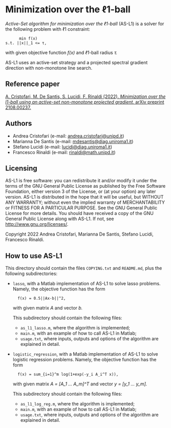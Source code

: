 # Minimization over the ℓ1-ball

_Active-Set algorithm for minimization over the ℓ1-ball_ (AS-L1) is a solver for the following problem with ℓ1 constraint:

          min f(x)
    s.t. ||x||_1 <= τ,

with given objective function _f(x)_ and _ℓ1_-ball radius _τ._

AS-L1 uses an active-set strategy and a projected spectral gradient direction with non-monotone line search.

## Reference paper

[A. Cristofari, M. De Santis, S. Lucidi, F. Rinaldi (2022). _Minimization over the l1-ball using an active-set non-monotone projected gradient._
arXiv preprint 2108.00237.](https://arxiv.org/abs/2108.00237)

## Authors

* Andrea Cristofari (e-mail: [andrea.cristofari@unipd.it](mailto:andrea.cristofari@unipd.it))
* Marianna De Santis (e-mail: [mdesantis@diag.uniroma1.it](mailto:mdesantis@diag.uniroma1.it))
* Stefano Lucidi (e-mail: [lucidi@diag.uniroma1.it](mailto:lucidi@diag.uniroma1.it))
* Francesco Rinaldi (e-mail: [rinaldi@math.unipd.it](mailto:rinaldi@math.unipd.it))

## Licensing

AS-L1 is free software: you can redistribute it and/or modify
it under the terms of the GNU General Public License as published by
the Free Software Foundation, either version 3 of the License, or
(at your option) any later version.
AS-L1 is distributed in the hope that it will be useful,
but WITHOUT ANY WARRANTY; without even the implied warranty of
MERCHANTABILITY or FITNESS FOR A PARTICULAR PURPOSE. See the
GNU General Public License for more details.
You should have received a copy of the GNU General Public License
along with AS-L1. If not, see <http://www.gnu.org/licenses/>.

Copyright 2022 Andrea Cristofari, Marianna De Santis, Stefano Lucidi, Francesco Rinaldi.

## How to use AS-L1

This directory should contain the files `COPYING.txt` and `README.md`,
plus the following subdirectories:

* `lasso`, with a Matlab implementation of AS-L1 to solve lasso problems. Namely, the objective function has the form

        f(x) = 0.5||Ax-b||^2,

   with given matrix _A_ and vector _b._

   This subdirectory should contain the following files:

     - `as_l1_lasso.m`, where the algorithm is implemented;
     - `main.m`, with an example of how to call AS-L1 in Matlab;
     - `usage.txt`, where inputs, outputs and options of the algorithm are explained in detail.

* `logistic_regression`, with a Matlab implementation of AS-L1 to solve logistic regression problems. Namely, the objective function has the form

        f(x) = sum_{i=1}^m log(1+exp(-y_i A_i^T x)),

   with given matrix _A = [A\_1 ... A\_m]^T_ and vector _y = [y\_1 ... y\_m]._

   This subdirectory should contain the following files:

     - `as_l1_log_reg.m`, where the algorithm is implemented;
     - `main.m`, with an example of how to call AS-L1 in Matlab;
     - `usage.txt`, where inputs, outputs and options of the algorithm are explained in detail.